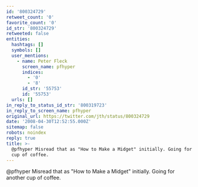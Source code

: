 ```yaml
---
id: '800324729'
retweet_count: '0'
favorite_count: '0'
id_str: '800324729'
retweeted: false
entities:
  hashtags: []
  symbols: []
  user_mentions:
    - name: Peter Fleck
      screen_name: pfhyper
      indices:
        - '0'
        - '8'
      id_str: '55753'
      id: '55753'
  urls: []
in_reply_to_status_id_str: '800319723'
in_reply_to_screen_name: pfhyper
original_url: https://twitter.com/jth/status/800324729
date: '2008-04-30T12:52:55.000Z'
sitemap: false
robots: noindex
reply: true
title: >-
  @pfhyper Misread that as "How to Make a Midget" initially. Going for another
  cup of coffee.
---
```


@pfhyper Misread that as "How to Make a Midget" initially. Going for another cup of coffee.